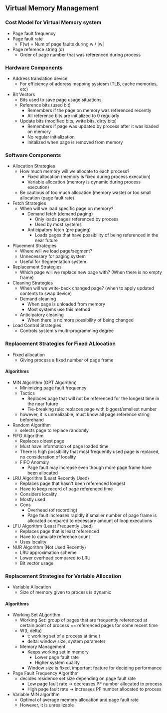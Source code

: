 ## Virtual Memory Management

### Cost Model for Virtual Memory system
- Page fault frequency
- Page fault rate
    - F(w) = Num of page faults during w / |w|
- Page reference string (d)
    - Order of page number that was referenced during process

### Hardware Components
- Address translation device
    - For efficiency of address mapping systesm (TLB, cache memories, etc)
- Bit Vectors
    - Bits used to save page usage situations
    - Reference bits (used bit)
        - Remembers if the page on memory was referenced recently 
        - All reference bits are initialized to 0 regularly
    - Update bits (modified bits, write bits, dirty bits)
        - Remembers if page was updated by process after it was loaded on memory
        - No regular initialization
        - Initalized when page is removed from memory 

### Software Components
- Allocation Strategies
    - How much memory will we allocate to each process?
        - Fixed allocation (memory is fixed during process execution)
        - Variable allocation (memory is dynamic during process execution)
    - Be cautious of too much allocation (memory waste) or too small allocation (page fault rate)
- Fetch Strategies
    - When will we load specific page on memory?
        - Demand fetch (demand paging)
            - Only loads pages referenced by process
            - Used by most systems
        - Anticipatory fetch (pre paging)
            - Loads pages that have possibility of being referenced in the near future
- Placement Strategies
    - Where will we load page/segment?
    - Unnecessary for paging system
    - Useful for Segmentation system 
- Replacement Strategies
    - Which page will we replace new page with? (When there is no empty frame)
- Cleaning Strategies
    - When will we write-back changed page? (when to apply updated contents to swap device)
    - Demand cleaning
        - When page is unloaded from memory
        - Most systems use this method
    - Anticipatory cleaning
        - When there is no more possibility of being changed
- Load Control Strategies
    - Controls system's multi-programming degree

### Replacement Strategies for Fixed ALlocation
- Fixed allocation
    - Giving process a fixed number of page frame

#### Algorithms
- MIN Algorithm (OPT Algorithm)
    - Minimizing page fault frequency 
    - Tactics
        - Replaces page that will not be referenced for the longest time in the near future
        - Tie-breaking rule: replaces page with biggest/smallest number
    - however, it is unrealizable, must know all page reference string beforehand
- Random Algorithm
    - selects page to replace randomly
- FIFO Algorithm
    - Replaces oldest page
    - Must have information of page loaded time 
    - There is high possibility that most frequently used page is replaced, no consideration of locality
    - FIFO Anomaly 
        - Page fault may increase even though more page frame have been allocated 
- LRU Algorithm (Least Recently Used)
    - Replaces page that hasn't been referenced longest
    - Have to keep record of page referenced time
    - Considers locality 
    - Mostly used 
    - Cons
        - Overhead (of recording)
        - Page fault increases rapidly if smaller number of page frame is allocated compared to necessary amount of loop executions
- LFU Algorithm (Least Frequently Used)
    - Replaces page that is least referenced
    - Have to cumulate reference count 
    - Uses locality 
- NUR Algorithm (Not Used Recently)
    - LRU approximation scheme
    - Lower overhead compared to LRU
    - Bit vector usage

### Replacement Strategies for Variable Allocation
- Variable Allocation
    - Size of memory given to process is dynamic

#### Algorithms
- Working Set ALgorithm
    - Working Set: group of pages that are frequently referenced at certain point of process == referenced pages for some recent time
    - W(t, delta)
        - t: working set of a process at time t
        - delta: window size, system parameter
    - Memory Management
        - Keeps working set in memory 
            - Lower page fault rate
            - Higher system quality 
        - Window size is fixed, important feature for deciding performance
- Page Fault Frequency Algorithm
    - decides residence set size depending on page fault rate
        - Low page fault rate -> decreases PF number allocated to process
        - High page fault rate -> increases PF number allocated to process
- Variable MIN algorithm
    - Optimal of average memory allocation and page fault rate 
    - However, it is unrealizable 